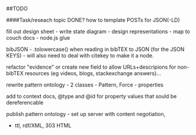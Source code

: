 ##TODO

####Task/reseach topic																DONE?
how to template POSTs for JSON(-LD)

fill out design sheet
	- write state diagram
	- design representations 
	- map to couch docs
	- node.js glue

bibJSON
	- .tolowercase() when reading in bibTEX to JSON (for the JSON KEYS)
	- will also need to deal with citekey to make it a node.

refactor "evidence" or create new field to allow URLs+descripions for 
non-bibTEX resources (eg videos, blogs, stackexchange answers)...

rewrite pattern ontology - 2 classes - Pattern, Force - properties 

add to context docs, @type and @id for property values that sould be 
dereferencable

publish pattern ontology - set up server with content negotiation,
- ttl, rdf/XML, 303 HTML